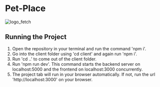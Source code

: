 # Pet-Place
![logo_fetch](https://user-images.githubusercontent.com/42869506/118444182-6d863500-b70a-11eb-8858-e368f8d92cf7.jpeg)

## Running the Project

1. Open the repository in your terminal and run the command 'npm i'.
2. Go into the client folder using 'cd client' and again run 'npm i'.
3. Run 'cd ..' to come out of the client folder.
4. Run 'npm run dev'. This command starts the backend server on
   localhost:5000 and the frontend on localhost:3000 concurrently.
5. The project tab will run in your browser automatically. If not, run 
   the url 'http://localhost:3000' on your browser.

